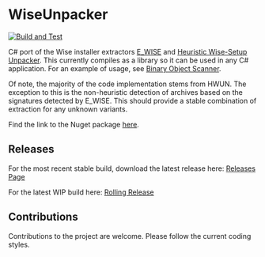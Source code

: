 # WiseUnpacker

[![Build and Test](https://github.com/mnadareski/WiseUnpacker/actions/workflows/build_and_test.yml/badge.svg)](https://github.com/mnadareski/WiseUnpacker/actions/workflows/build_and_test.yml)

C# port of the Wise installer extractors [E_WISE](https://kannegieser.net/veit/quelle/index_e.htm) and [Heuristic Wise-Setup Unpacker](http://www.angelfire.com/ego/jmeister/hwun/). This currently compiles as a library so it can be used in any C# application. For an example of usage, see [Binary Object Scanner](https://github.com/SabreTools/BinaryObjectScanner).

Of note, the majority of the code implementation stems from HWUN. The exception to this is the non-heuristic detection of archives based on the signatures detected by E_WISE. This should provide a stable combination of extraction for any unknown variants.

Find the link to the Nuget package [here](https://www.nuget.org/packages/WiseUnpacker).

## Releases

For the most recent stable build, download the latest release here: [Releases Page](https://github.com/mnadareski/WiseUnpacker/releases)

For the latest WIP build here: [Rolling Release](https://github.com/mnadareski/WiseUnpacker/releases/tag/rolling)

## Contributions

Contributions to the project are welcome. Please follow the current coding styles.

